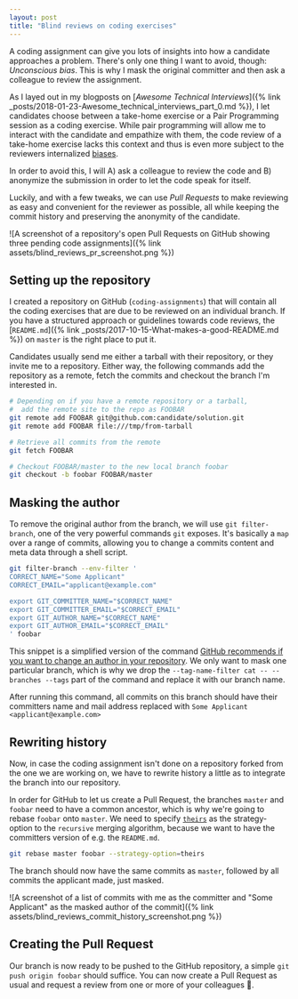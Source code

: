 ```yaml
---
layout: post
title: "Blind reviews on coding exercises"
---
```

A coding assignment can give you lots of insights into how a candidate approaches a problem. There's only one thing I want to avoid, though: *Unconscious bias*. This is why I mask the original committer and then ask a colleague to review the assignment.

As I layed out in my blogposts on [*Awesome Technical Interviews*]({% link _posts/2018-01-23-Awesome_technical_interviews_part_0.md %}), I let candidates choose between a take-home exercise or a Pair Programming session as a coding exercise. While pair programming will allow me to interact with the candidate and empathize with them, the code review of a take-home exercise lacks this context and thus is even more subject to the reviewers internalized [biases](http://blog.dizzyd.com/blog/2014/11/24/bias/).

In order to avoid this, I will A) ask a colleague to review the code and B) anonymize the submission in order to let the code speak for itself.

Luckily, and with a few tweaks, we can use *Pull Requests* to make reviewing as easy and convenient for the reviewer as possible, all while keeping the commit history and preserving the anonymity of the candidate.

![A screenshot of a repository's open Pull Requests on GitHub showing three pending code assignments]({% link assets/blind_reviews_pr_screenshot.png %})

## Setting up the repository

I created a repository on GitHub (`coding-assignments`) that will contain all the coding exercises that are due to be reviewed on an individual branch. If you have a structured approach or guidelines towards code reviews, the [`README.md`]({% link _posts/2017-10-15-What-makes-a-good-README.md %}) on `master` is the right place to put it. 

Candidates usually send me either a tarball with their repository, or they invite me to a repository. Either way, the following commands add the repository as a remote, fetch the commits and checkout the branch I'm interested in.

```sh
# Depending on if you have a remote repository or a tarball,
#  add the remote site to the repo as FOOBAR
git remote add FOOBAR git@github.com:candidate/solution.git
git remote add FOOBAR file:///tmp/from-tarball

# Retrieve all commits from the remote
git fetch FOOBAR

# Checkout FOOBAR/master to the new local branch foobar
git checkout -b foobar FOOBAR/master
```

## Masking the author

To remove the original author from the branch, we will use `git filter-branch`, one of the very powerful commands `git` exposes. It's basically a `map` over a range of commits, allowing you to change a commits content and meta data through a shell script.

```sh
git filter-branch --env-filter '
CORRECT_NAME="Some Applicant"
CORRECT_EMAIL="applicant@example.com"

export GIT_COMMITTER_NAME="$CORRECT_NAME"
export GIT_COMMITTER_EMAIL="$CORRECT_EMAIL"
export GIT_AUTHOR_NAME="$CORRECT_NAME"
export GIT_AUTHOR_EMAIL="$CORRECT_EMAIL"
' foobar
```

This snippet is a simplified version of the command [GitHub recommends if you want to change an author in your repository](https://help.github.com/articles/changing-author-info/). We only want to mask one particular branch, which is why we drop the `--tag-name-filter cat -- --branches --tags` part of the command and replace it with our branch name.

After running this command, all commits on this branch should have their committers name and mail address replaced with `Some Applicant <applicant@example.com>`

## Rewriting history

Now, in case the coding assignment isn't done on a repository forked from the one we are working on, we have to rewrite history a little as to integrate the branch into our repository.

In order for GitHub to let us create a Pull Request, the branches `master` and `foobar` need to have a common ancestor, which is why we're going to rebase `foobar` onto `master`. We need to specify  [`theirs`](https://git-scm.com/docs/merge-strategies#merge-strategies-ours) as the strategy-option to the `recursive` merging algorithm, because we want to have the committers version of e.g. the `README.md`.

```sh
git rebase master foobar --strategy-option=theirs
```

The branch should now have the same commits as `master`, followed by all commits the applicant made, just masked.

![A screenshot of a list of commits with me as the committer and "Some Applicant" as the masked author of the commit]({% link assets/blind_reviews_commit_history_screenshot.png %})

## Creating the Pull Request

Our branch is now ready to be pushed to the GitHub repository, a simple `git push origin foobar` should suffice. You can now create a Pull Request as usual and request a review from one or more of your colleagues 🎉.
